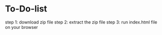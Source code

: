# To-Do-list
step 1: download zip file
step 2: extract the zip file
step 3: run index.html file on your browser
